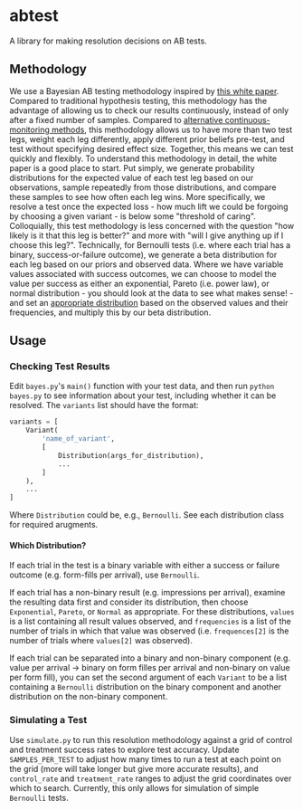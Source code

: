 # abtest
A library for making resolution decisions on AB tests.

## Methodology

We use a Bayesian AB testing methodology inspired by [this white paper](https://cdn2.hubspot.net/hubfs/310840/VWO_SmartStats_technical_whitepaper.pdf). Compared to traditional hypothesis testing, this methodology has the advantage of allowing us to check our results continuously, instead of only after a fixed number of samples. Compared to [alternative continuous-monitoring methods](www.evanmiller.org/ab-testing/sequential.html), this methodology allows us to have more than two test legs, weight each leg differently, apply different prior beliefs pre-test, and test without specifying desired effect size. Together, this means we can test quickly and flexibly.
To understand this methodology in detail, the white paper is a good place to start. Put simply, we generate probability distributions for the expected value of each test leg based on our observations, sample repeatedly from those distributions, and compare these samples to see how often each leg wins.
More specifically, we resolve a test once the expected loss - how much lift we could be forgoing by choosing a given variant - is below some "threshold of caring". Colloquially, this test methodology is less concerned with the question "how likely is it that this leg is better?" and more with "will I give anything up if I choose this leg?".
Technically, for Bernoulli tests (i.e. where each trial has a binary, success-or-failure outcome), we generate a beta distribution for each leg based on our priors and observed data. Where we have variable values associated with success outcomes, we can choose to model the value per success as either an exponential, Pareto (i.e. power law), or normal distribution - you should look at the data to see what makes sense! - and set an [appropriate distribution](https://en.wikipedia.org/wiki/Conjugate_prior#Table_of_conjugate_distributions) based on the observed values and their frequencies, and multiply this by our beta distribution.

## Usage

### Checking Test Results
Edit `bayes.py`'s `main()` function with your test data, and then run `python bayes.py` to see information about your test, including whether it can be resolved. The `variants` list should have the format:
```python
variants = [
    Variant(
        'name_of_variant',
        [
            Distribution(args_for_distribution),
            ...
        ]
    ),
    ...
]
```
Where `Distribution` could be, e.g., `Bernoulli`. See each distribution class for required arugments.

#### Which Distribution?
If each trial in the test is a binary variable with either a success or failure outcome (e.g. form-fills per arrival), use `Bernoulli`.

If each trial has a non-binary result (e.g. impressions per arrival), examine the resulting data first and consider its distribution, then choose `Exponential`, `Pareto`, or `Normal` as appropriate. For these distributions, `values` is a list containing all result values observed, and `frequencies` is a list of the number of trials in which that value was observed (i.e. `frequences[2]` is the number of trials where `values[2]` was observed).

If each trial can be separated into a binary and non-binary component (e.g. value per arrival -> binary on form filles per arrival and non-binary on value per form fill), you can set the second argument of each `Variant` to be a list containing a `Bernoulli` distribution on the binary component and another distribution on the non-binary component.

### Simulating a Test
Use `simulate.py` to run this resolution methodology against a grid of control and treatment success rates to explore test accuracy. Update `SAMPLES_PER_TEST` to adjust how many times to run a test at each point on the grid (more will take longer but give more accurate results), and `control_rate` and `treatment_rate` ranges to adjust the grid coordinates over which to search. Currently, this only allows for simulation of simple `Bernoulli` tests.
